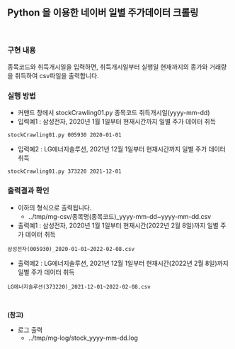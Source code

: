 ## Python 을 이용한 네이버 일별 주가데이터 크롤링

<br>

### 구현 내용
종목코드와 취득개시일을 입력하면, 
취득개시일부터 실행일 현재까지의 종가와 거래량을 취득하여 csv파일을 출력합니다.

### 실행 방법
* 커맨드 창에서 stockCrawling01.py 종목코드 취득개시일(yyyy-mm-dd)
* 입력예1 : 삼성전자, 2020년 1월 1일부터 현재시간까지 일별 주가 데이터 취득
```
stockCrawling01.py 005930 2020-01-01
```
* 입력예2 : LG에너지솔루션, 2021년 12월 1일부터 현재시간까지 일별 주가 데이터 취득
```
stockCrawling01.py 373220 2021-12-01
```

### 출력결과 확인
* 이하의 형식으로 출력됩니다.
  * ../tmp/mg-csv/종목명(종목코드)_yyyy-mm-dd~yyyy-mm-dd.csv
* 출력예1 : 삼성전자, 2020년 1월 1일부터 현재시간(2022년 2월 8일)까지 일별 주가 데이터 취득
```
삼성전자(005930)_2020-01-01~2022-02-08.csv
```
* 출력예2 : LG에너지솔루션, 2021년 12월 1일부터 현재시간(2022년 2월 8일)까지 일별 주가 데이터 취득
```
LG에너지솔루션(373220)_2021-12-01~2022-02-08.csv
```

<br>

**(참고)**
* 로그 출력
  * ../tmp/mg-log/stock_yyyy-mm-dd.log


